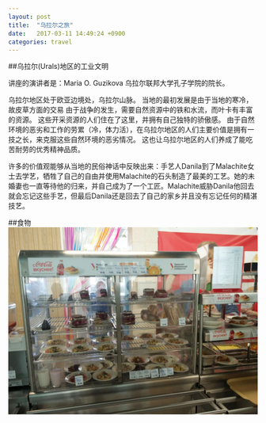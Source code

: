 ```yaml
---
layout: post
title:  "乌拉尔之旅"
date:   2017-03-11 14:49:24 +0900
categories: travel
---
```

##乌拉尔(Urals)地区的工业文明 

讲座的演讲者是：Maria O. Guzikova 乌拉尔联邦大学孔子学院的院长。

乌拉尔地区处于欧亚边境处，乌拉尔山脉。
当地的最初发展是由于当地的寒冷，故皮草方面的交易
由于战争的发生，需要自然资源中的铁和水流，而叶卡有丰富的资源。
这些开采资源的人们住在了这里，并拥有自己独特的骄傲感。
由于自然环境的恶劣和工作的劳累（冷，体力活），在乌拉尔地区的人们主要价值是拥有一技之长，来克服这些自然环境的恶劣情况。
这也让乌拉尔地区的人们养成了能吃苦耐劳的优秀精神品质。

许多的价值观能够从当地的民俗神话中反映出来：手艺人Danila到了Malachite女士去学艺，牺牲了自己的自由并使用Malachite的石头制造了最美的工艺。她的未婚妻也一直等待他的归来，并自己成为了一个工匠。Malachite威胁Danila他回去就会忘记这些手艺，但最后Danila还是回去了自己的家乡并且没有忘记任何的精湛技艺。


##食物
![](/Images/pic5.jpeg)
